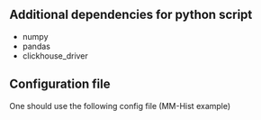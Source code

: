 ## Additional dependencies for python script

* numpy
* pandas
* clickhouse_driver

## Configuration file

One should use the following config file (MM-Hist example)

